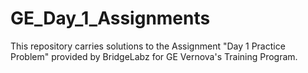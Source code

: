 # GE_Day_1_Assignments

This repository carries solutions to the Assignment "Day 1 Practice Problem" provided by BridgeLabz for GE Vernova's Training Program.
